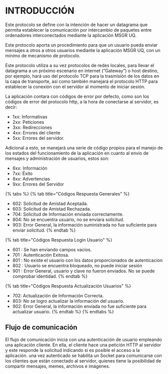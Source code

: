 # INTRODUCCIÓN

Este protocolo se define con la intención de hacer un datagrama que permita establecer la comunicación por intercambio de paquetes entre ordenadores interconectados mediante la aplicación MSGR UQ.

Este protocolo aporta un procedimiento para que un usuario pueda enviar mensajes a otros a otros usuarios mediante la aplicación MSGR UQ, con un mínimo de mecanismo de protocolo.

Este protocolo utiliza a su vez protocolos de redes locales, para llevar el datagrama a un próximo escenario en internet \(“Gateway”\) o host destino, por ejemplo, hará uso del protocolo TCP para la trasmisión de los datos en la capa de transporte, así como también manejará el protocolo HTTP para establecer la conexión con el servidor al momento de iniciar sesión.

La aplicación contara con códigos de error por defecto, como son los códigos de error del protocolo http, a la hora de conectarse al servidor, es decir:

* 1xx: Informativas 
* 2xx: Peticiones 
* 3xx: Redirecciones 
* 4xx: Errores del cliente 
* 5xx: Errores del servidor.

Adicional a esto, se manejará una serie de código propios para el manejo de los estados del funcionamiento de la aplicación en cuanto al envio de mensajes y administración de usuarios, estos son:

* 6xx: Información 
* 7xx: Éxito 
* 8xx: Advertencias 
* 9xx: Errores del Servidor

{% tabs %}
{% tab title="Códigos Respuesta Generales" %}
* 602: Solicitud de Amistad Aceptada. 
* 603: Solicitud de Amistad Rechazada. 
* 704: Solicitud de Información enviada correctamente. 
* 804: No se encuentra usuario, no se enviara solicitud. 
* 903: Error General, la información suministrada no fue suficiente para enviar solicitud.
{% endtab %}

{% tab title="Códigos Respuesta Login Usuario" %}
* 601 : Se han enviando campos vacíos. 
* 701 : Autenticación Exitosa. 
* 801 : No existe el usuario con los datos proporcionados de autenticacion 
* 802 : Usuario se encuentra bloqueado, no puede iniciar sesión 
* 901 : Error General, usuario y clave no fueron enviados. No se puede comprobar identidad.
{% endtab %}

{% tab title="Códigos Respuesta Actualización Usuarios" %}
* 702: Actualización de Información Correcta. 
* 803: No se logro actualizar la información del usuario. 
* 902: Error General, la información enviada no fue suficiente para actualizar usuario.
{% endtab %}
{% endtabs %}

## Flujo de comunicación

 El flujo de comunicación inicia con una autenticación de usuario empleando una aplicación cliente. En ella, el cliente hace una petición HTTP al servidor y este responde la solicitud indicando si es posible el acceso a la aplicación. una vez autenticado se habilita un Socket para comunicarse con los  clientes que están conectado al servidor, quienes tiene la posibilidad de compartir mensajes, memes, archivos e imágenes.

